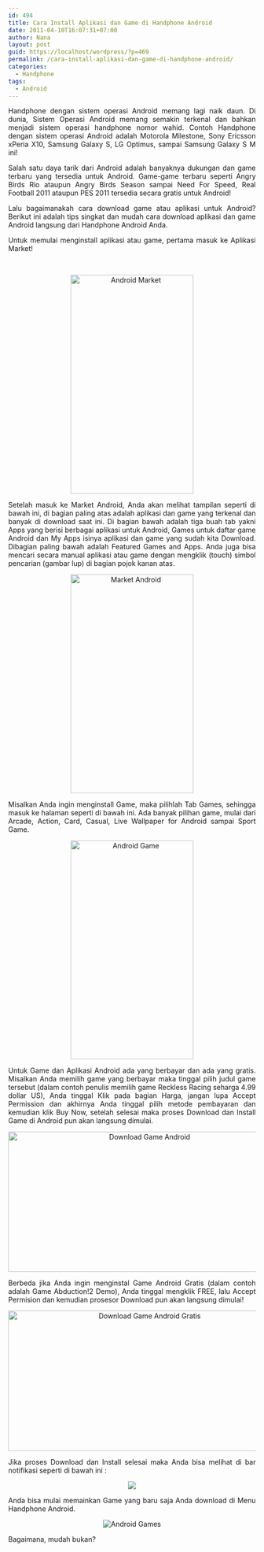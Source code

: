```yaml
---
id: 494
title: Cara Install Aplikasi dan Game di Handphone Android
date: 2011-04-10T16:07:31+07:00
author: Nana
layout: post
guid: https://localhost/wordpress/?p=469
permalink: /cara-install-aplikasi-dan-game-di-handphone-android/
categories:
  - Handphone
tags:
  - Android
---
```

<p style="text-align: justify;">
  Handphone dengan sistem operasi Android memang lagi naik daun. Di dunia, Sistem Operasi Android memang semakin terkenal dan bahkan menjadi sistem operasi handphone nomor wahid. Contoh Handphone dengan sistem operasi Android adalah Motorola Milestone, Sony Ericsson xPeria X10, Samsung Galaxy S, LG Optimus, sampai Samsung Galaxy S M ini!
</p>

<p style="text-align: justify;">
  Salah satu daya tarik dari Android adalah banyaknya dukungan dan game terbaru yang tersedia untuk Android. Game-game terbaru seperti Angry Birds Rio ataupun Angry Birds Season sampai Need For Speed, Real Football 2011 ataupun PES 2011 tersedia secara gratis untuk Android!
</p>

<p style="text-align: justify;">
  Lalu bagaimanakah cara download game atau aplikasi untuk Android? Berikut ini adalah tips singkat dan mudah cara download aplikasi dan game Android langsung dari Handphone Android Anda.
</p>

<p style="text-align: justify;">
  Untuk memulai menginstall aplikasi atau game, pertama masuk ke Aplikasi Market!
</p>

<!--more-->

 

<p style="text-align: center;">
  <img loading="lazy" src="images/stories/android/Game-Android_1.jpg" border="0" alt="Android Market" title="Menu Android" width="250" height="445" />
</p>

<p style="text-align: justify;">
  Setelah masuk ke Market Android, Anda akan melihat tampilan seperti di bawah ini, di bagian paling atas adalah aplikasi dan game yang terkenal dan banyak di download saat ini. Di bagian bawah adalah tiga buah tab yakni Apps yang berisi berbagai aplikasi untuk Android, Games untuk daftar game Android dan My Apps isinya aplikasi dan game yang sudah kita Download. Dibagian paling bawah adalah Featured Games and Apps. Anda juga bisa mencari secara manual aplikasi atau game dengan mengklik (touch) simbol pencarian (gambar lup) di bagian pojok kanan atas.
</p>

<p style="text-align: center;">
  <img loading="lazy" src="images/stories/android/Game-Android_2.jpg" border="0" alt="Market Android" width="250" height="445" />
</p>

<p style="text-align: justify;">
  Misalkan Anda ingin menginstall Game, maka pilihlah Tab Games, sehingga masuk ke halaman seperti di bawah ini. Ada banyak pilihan game, mulai dari Arcade, Action, Card, Casual, Live Wallpaper for Android sampai Sport Game.
</p>

<p style="text-align: center;">
  <img loading="lazy" src="images/stories/android/Game-Android_7.jpg" border="0" alt="Android Game" width="250" height="445" />
</p>

<p style="text-align: justify;">
  Untuk Game dan Aplikasi Android ada yang berbayar dan ada yang gratis. Misalkan Anda memilih game yang berbayar maka tinggal pilih judul game tersebut (dalam contoh penulis memilih game Reckless Racing seharga 4.99 dollar US), Anda tinggal Klik pada bagian Harga, jangan lupa Accept Permission dan akhirnya Anda tinggal pilih metode pembayaran dan kemudian klik Buy Now, setelah selesai maka proses Download dan Install Game di Android pun akan langsung dimulai.
</p>

<p style="text-align: center;">
  <img loading="lazy" src="images/stories/android/Game-Android_3.jpg" border="0" alt="Download Game Android" width="560" height="285" />
</p>

<p style="text-align: justify;">
  Berbeda jika Anda ingin menginstal Game Android Gratis (dalam contoh adalah Game Abduction!2 Demo), Anda tinggal mengklik FREE, lalu Accept Permision dan kemudian prosesor Download pun akan langsung dimulai!
</p>

<p style="text-align: center;">
  <img loading="lazy" src="images/stories/android/Game-Android_4.jpg" border="0" alt="Download Game Android Gratis" width="560" height="285" />
</p>

<p style="text-align: justify;">
  Jika proses Download dan Install selesai maka Anda bisa melihat di bar notifikasi seperti di bawah ini :
</p>

<p style="text-align: center;">
  <img src="images/stories/android/Game-Android_5.jpg" border="0" />
</p>

<p style="text-align: justify;">
  Anda bisa mulai memainkan Game yang baru saja Anda download di Menu Handphone Android.
</p>

<p style="text-align: center;">
  <img src="images/stories/android/Game-Android_6.jpg" border="0" alt="Android Games" />
</p>

<p style="text-align: justify;">
  Bagaimana, mudah bukan?
</p>